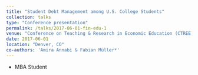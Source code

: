 ```yaml
---
title: "Student Debt Management among U.S. College Students"
collection: talks
type: "Conference presentation"
permalink: /talks/2017-06-01-fin-edu-1
venue: "Conference on Teaching & Research in Economic Education (CTREE)"
date: 2017-06-01
location: "Denver, CO"
co-authors: 'Amira Annabi & Fabian Müller*'
---
```


* MBA Student
